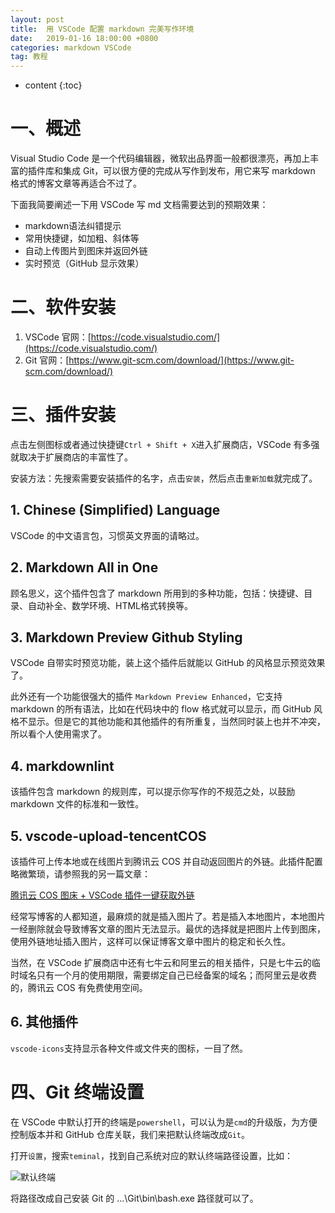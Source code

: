 ```yaml
---
layout: post
title:  用 VSCode 配置 markdown 完美写作环境
date:   2019-01-16 18:00:00 +0800
categories: markdown VSCode
tag: 教程
---
```


* content
{:toc}

# 一、概述

Visual Studio Code 是一个代码编辑器，微软出品界面一般都很漂亮，再加上丰富的插件库和集成 Git，可以很方便的完成从写作到发布，用它来写 markdown 格式的博客文章等再适合不过了。

下面我简要阐述一下用 VSCode 写 md 文档需要达到的预期效果：

- markdown语法纠错提示
- 常用快捷键，如加粗、斜体等
- 自动上传图片到图床并返回外链
- 实时预览（GitHub 显示效果）

# 二、软件安装

1. VSCode 官网：[https://code.visualstudio.com/](https://code.visualstudio.com/)
2. Git 官网：[https://www.git-scm.com/download/](https://www.git-scm.com/download/)

# 三、插件安装

点击左侧图标或者通过快捷键`Ctrl + Shift + X`进入扩展商店，VSCode 有多强就取决于扩展商店的丰富性了。

安装方法：先搜索需要安装插件的名字，点击`安装`，然后点击`重新加载`就完成了。

## 1. Chinese (Simplified) Language

VSCode 的中文语言包，习惯英文界面的请略过。

## 2. Markdown All in One

顾名思义，这个插件包含了 markdown 所用到的多种功能，包括：快捷键、目录、自动补全、数学环境、HTML格式转换等。

## 3. Markdown Preview Github Styling

VSCode 自带实时预览功能，装上这个插件后就能以 GitHub 的风格显示预览效果了。

此外还有一个功能很强大的插件 `Markdown Preview Enhanced`，它支持 markdown 的所有语法，比如在代码块中的 flow 格式就可以显示，而 GitHub 风格不显示。但是它的其他功能和其他插件的有所重复，当然同时装上也并不冲突，所以看个人使用需求了。

## 4. markdownlint

该插件包含 markdown 的规则库，可以提示你写作的不规范之处，以鼓励 markdown 文件的标准和一致性。

## 5. vscode-upload-tencentCOS

该插件可上传本地或在线图片到腾讯云 COS 并自动返回图片的外链。此插件配置略微繁琐，请参照我的另一篇文章：

[腾讯云 COS 图床 + VSCode 插件一键获取外链](https://artintz.github.io/2019/01/15/TencentCOS/)

经常写博客的人都知道，最麻烦的就是插入图片了。若是插入本地图片，本地图片一经删除就会导致博客文章的图片无法显示。最优的选择就是把图片上传到图床，使用外链地址插入图片，这样可以保证博客文章中图片的稳定和长久性。

当然，在 VSCode 扩展商店中还有七牛云和阿里云的相关插件，只是七牛云的临时域名只有一个月的使用期限，需要绑定自己已经备案的域名；而阿里云是收费的，腾讯云 COS 有免费使用空间。

## 6. 其他插件

`vscode-icons`支持显示各种文件或文件夹的图标，一目了然。

# 四、Git 终端设置

在 VSCode 中默认打开的终端是`powershell`，可以认为是`cmd`的升级版，为方便控制版本并和 GitHub 仓库关联，我们来把默认终端改成`Git`。

打开`设置`，搜索`teminal`，找到自己系统对应的默认终端路径设置，比如：

![默认终端](https://md-image-1258527510.cos.ap-shanghai.myqcloud.com/默认终端-e1ac2a6f-49a9-45ab-be95-809ff85f7d79.png)

将路径改成自己安装 Git 的 ...\Git\bin\bash.exe 路径就可以了。